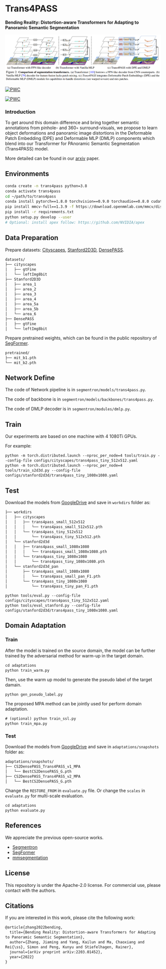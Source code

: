 # Trans4PASS
**Bending Reality: Distortion-aware Transformers for Adapting to Panoramic Semantic Segmentation**

![trans4pass](fig_trans4pass.png)

[![PWC](https://img.shields.io/endpoint.svg?url=https://paperswithcode.com/badge/bending-reality-distortion-aware-transformers/semantic-segmentation-on-densepass)](https://paperswithcode.com/sota/semantic-segmentation-on-densepass?p=bending-reality-distortion-aware-transformers)

[![PWC](https://img.shields.io/endpoint.svg?url=https://paperswithcode.com/badge/bending-reality-distortion-aware-transformers/semantic-segmentation-on-cityscapes-val)](https://paperswithcode.com/sota/semantic-segmentation-on-cityscapes-val?p=bending-reality-distortion-aware-transformers)

### Introduction

To get around this domain difference and bring together semantic annotations from pinhole- and 360◦ surround-visuals, we propose to learn object deformations and panoramic image distortions in the Deformable Patch Embedding (DPE) and Deformable MLP (DMLP) components which blend into our Transformer for PAnoramic Semantic Segmentation (Trans4PASS) model.

More detailed can be found in our [arxiv](https://arxiv.org/pdf/2203.01452.pdf) paper.

## Environments

```bash
conda create -n trans4pass python=3.8
conda activate trans4pass
cd ~/path/to/trans4pass 
conda install pytorch==1.8.0 torchvision==0.9.0 torchaudio==0.8.0 cudatoolkit=11.1 -c pytorch -c conda-forge
pip install mmcv-full==1.3.9 -f https://download.openmmlab.com/mmcv/dist/cu111/torch1.8.0/index.html
pip install -r requirements.txt
python setup.py develop --user
# Optional: install apex follow: https://github.com/NVIDIA/apex
```

## Data Preparation

Prepare datasets: [Cityscapes](https://www.cityscapes-dataset.com/), [Stanford2D3D](http://buildingparser.stanford.edu/dataset.html), [DensePASS](https://github.com/chma1024/DensePASS).
```
datasets/
├── cityscapes
│   ├── gtFine
│   └── leftImg8bit
├── Stanford2D3D
│   ├── area_1
│   ├── area_2
│   ├── area_3
│   ├── area_4
│   ├── area_5a
│   ├── area_5b
│   └── area_6
├── DensePASS
│   ├── gtFine
│   └── leftImg8bit
```
Prepare pretrained weights, which can be found in the public repository of [SegFormer](https://github.com/NVlabs/SegFormer).
```
pretrained/
├── mit_b1.pth
└── mit_b2.pth
```

## Network Define
The code of Network pipeline is in `segmentron/models/trans4pass.py`.

The code of backbone is in `segmentron/models/backbones/trans4pass.py`.

The code of DMLP decoder is in `segmentron/modules/dmlp.py`.

## Train
Our experiments are based on one machine with 4 1080Ti GPUs.

For example:
```
python -m torch.distributed.launch --nproc_per_node=4 tools/train.py --config-file configs/cityscapes/trans4pass_tiny_512x512.yaml
python -m torch.distributed.launch --nproc_per_node=4 tools/train_s2d3d.py --config-file configs/stanford2d3d/trans4pass_tiny_1080x1080.yaml
```

## Test
Download the models from [GoogleDrive](https://drive.google.com/drive/folders/1snUdrg_Y9whnCQi9QNFLI6hRoYhGm3Qv?usp=sharing) and save in `workdirs` folder as:

```
├── workdirs
│   ├── cityscapes
│   │   ├── trans4pass_small_512x512
│   │   │   └── trans4pass_small_512x512.pth
│   │   └── trans4pass_tiny_512x512
│   │       └── trans4pass_tiny_512x512.pth
│   └── stanford2d3d
│   │   ├── trans4pass_small_1080x1080
│   │   │   └── trans4pass_small_1080x1080.pth
│   │   └── trans4pass_tiny_1080x1080
│   │       └── trans4pass_tiny_1080x1080.pth
│   └── stanford2d3d_pan
│       ├── trans4pass_small_1080x1080
│       │   └── trans4pass_small_pan_F1.pth
│       └── trans4pass_tiny_1080x1080
│           └── trans4pass_tiny_pan_F1.pth
```

```
python tools/eval.py --config-file configs/cityscapes/trans4pass_tiny_512x512.yaml
python tools/eval_stanford.py --config-file configs/stanford2d3d/trans4pass_tiny_1080x1080.yaml
```

## Domain Adaptation

### Train
After the model is trained on the source domain, the model can be further trained by the adversarial method for warm-up in the target domain. 

```
cd adaptations
python train_warm.py
```

Then, use the warm up model to generate the pseudo label of the target damain.
```
python gen_pseudo_label.py
```

The proposed MPA method can be jointly used for perform domain adaptation.
```
# (optional) python train_ssl.py
python train_mpa.py
```

### Test
Download the models from [GoogleDrive](https://drive.google.com/drive/folders/1snUdrg_Y9whnCQi9QNFLI6hRoYhGm3Qv?usp=sharing) and save in `adaptations/snapshots` folder as:

```
adaptations/snapshots/
├── CS2DensePASS_Trans4PASS_v1_MPA
│   └── BestCS2DensePASS_G.pth
├── CS2DensePASS_Trans4PASS_v2_MPA
│   └── BestCS2DensePASS_G.pth
```

Change the `RESTORE_FROM` in `evaluate.py` file.
Or change the `scales` in `evaluate.py` for multi-scale evaluation.

```
cd adaptations
python evaluate.py
```


## References
We appreciate the previous open-source works.
* [Segmentron](https://github.com/LikeLy-Journey/SegmenTron)
* [SegFormer](https://github.com/NVlabs/SegFormer)
* [mmsegmentation](https://github.com/open-mmlab/mmsegmentation)

## License

This repository is under the Apache-2.0 license. For commercial use, please contact with the authors.


## Citations

If you are interested in this work, please cite the following work:

```text
@article{zhang2022bending,
  title={Bending Reality: Distortion-aware Transformers for Adapting to Panoramic Semantic Segmentation},
  author={Zhang, Jiaming and Yang, Kailun and Ma, Chaoxiang and Rei{\ss}, Simon and Peng, Kunyu and Stiefelhagen, Rainer},
  journal={arXiv preprint arXiv:2203.01452},
  year={2022}
}
```
